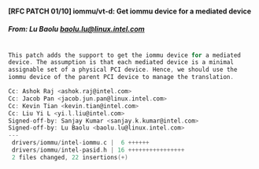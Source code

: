 #### [RFC PATCH 01/10] iommu/vt-d: Get iommu device for a mediated device
##### From: Lu Baolu <baolu.lu@linux.intel.com>

```c

This patch adds the support to get the iommu device for a mediated
device. The assumption is that each mediated device is a minimal
assignable set of a physical PCI device. Hence, we should use the
iommu device of the parent PCI device to manage the translation.

Cc: Ashok Raj <ashok.raj@intel.com>
Cc: Jacob Pan <jacob.jun.pan@linux.intel.com>
Cc: Kevin Tian <kevin.tian@intel.com>
Cc: Liu Yi L <yi.l.liu@intel.com>
Signed-off-by: Sanjay Kumar <sanjay.k.kumar@intel.com>
Signed-off-by: Lu Baolu <baolu.lu@linux.intel.com>
---
 drivers/iommu/intel-iommu.c |  6 ++++++
 drivers/iommu/intel-pasid.h | 16 ++++++++++++++++
 2 files changed, 22 insertions(+)

```
